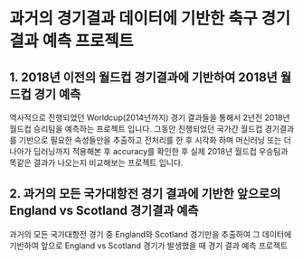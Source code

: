 # 과거의 경기결과 데이터에 기반한 축구 경기 결과 예측 프로젝트

## 1. 2018년 이전의 월드컵 경기결과에 기반하여 2018년 월드컵 경기 예측
역사적으로 진행되었던 Worldcup(2014년까지) 경기 결과들을 통해서 2년전 2018년 월드컵 승리팀을 예측하는 프로젝트 입니다. 그동안 진행되었던 국가간 월드컵 경기결과를 기반으로 필요한 속성들만을 추출하고 전처리를 한 후 시각화 하며 머신러닝 또는 더 나아가 딥러닝까지 적용해본 후 accuracy를 확인한 후 실제 2018년 월드컵 우승팀과 똑같은 결과가 나오는지 비교해보는 프로젝트 입니다.

## 2. 과거의 모든 국가대항전 경기 결과에 기반한 앞으로의 England vs Scotland 경기결과 예측 
과거의 모든 국가대항전 경기 중 England와 Scotland 경기만을 추출하여 그 데이터에 기반하여 앞으로 England vs Scotland 경기가 발생했을 때
경기 결과 예측 프로젝트
